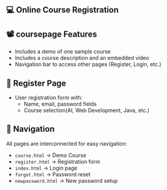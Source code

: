 💻 Online Course Registration
---

📽️ coursepage Features 
---

- Includes a demo of one sample course
- Includes a course description and an embedded video
- Navigation bar to access other pages (Register, Login, etc.)

📝 Register Page
---

- User registration form with:
  - Name, email, password fields
  - Course selection(AI, Web Development, Java, etc.)

 🧭 Navigation
---

All pages are interconnected for easy navigation:

- `course.html` → Demo Course
- `register.html` → Registration form
- `index.html` → Login page
- `forgot.html` → Password reset
- `newpassword.html` → New password setup


